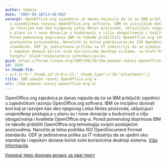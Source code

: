 ```yaml
---
author: tomaja
date: "2007-09-10T13:48:08Z"
excerpt: OpenOffice.org zajednica je danas najavila da će se IBM priključiti zajednici
  u zajedničkom razvoju OpenOffice.org softvera. IBM će inicijalno donirati kod koji
  je razvijen kao deo njegovog Lotus Notes proizvoda, uključujući unapređenja pristupa,a
  u planu su i nove donacije u budućnosti u cilju obogaćivanja i kvaliteta OpenOffice.org-a.
  Pored pomenutog doprinosa IBM će takođe približiti OpenOffice.org tehnologiju svojim
  postojećim proizvodima. Naročito je bitna podr&scaron;ka ISO OpenDocument Format
  standardu. ODF je jedinstvena prilika za IT industriju da se ujedini oko standarda
  i napokon donese korist svim korisnicima desktop sistema. <a href="http://www.prnewsnow.com/PR%20News%20Releases/Computer/IBM%20Joins%20OpenOffice.org%20Community"
  target="_blank">Vi&scaron;e informacija</a>.
guid: https://forum.linuxo.org/2007/09/10/ibm-pomaze-razvoj-openoffice-org-a/
id: 1884
tc-thumb-fld:
- a:2:{s:9:"_thumb_id";b:0;s:11:"_thumb_type";s:10:"attachment";}
title: IBM pomaže razvoj OpenOffice.org-a
url: /ibm-pomaze-razvoj-openoffice-org-a/
---
```

OpenOffice.org zajednica je danas najavila da će se IBM priključiti zajednici u zajedničkom razvoju OpenOffice.org softvera. IBM će inicijalno donirati kod koji je razvijen kao deo njegovog Lotus Notes proizvoda, uključujući unapređenja pristupa,a u planu su i nove donacije u budućnosti u cilju obogaćivanja i kvaliteta OpenOffice.org-a. Pored pomenutog doprinosa IBM će takođe približiti OpenOffice.org tehnologiju svojim postojećim proizvodima. Naročito je bitna podr&scaron;ka ISO OpenDocument Format standardu. ODF je jedinstvena prilika za IT industriju da se ujedini oko standarda i napokon donese korist svim korisnicima desktop sistema. <a href="http://www.prnewsnow.com/PR%20News%20Releases/Computer/IBM%20Joins%20OpenOffice.org%20Community" target="_blank">Vi&scaron;e informacija</a>.<!--break-->

[Креирај тему форума везану за овај текст](https://linuxo.org/nova-tema-na-forumu/?se_pid=1884)